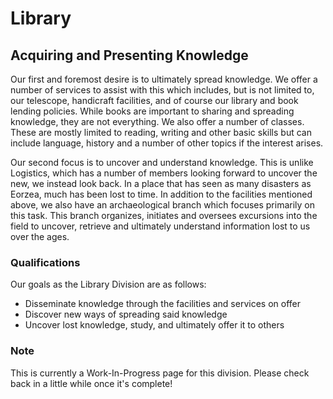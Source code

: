 # Library
## Acquiring and Presenting Knowledge

Our first and foremost desire is to ultimately spread knowledge. We offer a number of services to assist with this which includes, but is not limited to, our telescope, handicraft facilities, and of course our library and book lending policies. While books are important to sharing and spreading knowledge, they are not everything. We also offer a number of classes. These are mostly limited to reading, writing and other basic skills but can include language, history and a number of other topics if the interest arises.

Our second focus is to uncover and understand knowledge. This is unlike Logistics, which has a number of members looking forward to uncover the new, we instead look back. In a place that has seen as many disasters as Eorzea, much has been lost to time. In addition to the facilities mentioned above, we also have an archaeological branch which focuses primarily on this task. This branch organizes, initiates and oversees excursions into the field to uncover, retrieve and ultimately understand information lost to us over the ages.

### Qualifications

Our goals as the Library Division are as follows:

- Disseminate knowledge through the facilities and services on offer
- Discover new ways of spreading said knowledge
- Uncover lost knowledge, study, and ultimately offer it to others

### Note
This is currently a Work-In-Progress page for this division. Please check back in a little while once it's complete!